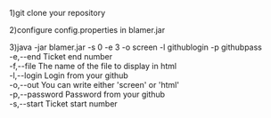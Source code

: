 1)git clone your repository  

2)configure config.properties in blamer.jar  

3)java -jar blamer.jar -s 0 -e 3 -o screen -l githublogin -p githubpass  
    -e,--end <arg>        Ticket end number  
    -f,--file <arg>       The name of the file to display in html  
    -l,--login <arg>      Login from your github  
    -o,--out <arg>        You can write either 'screen' or 'html'  
    -p,--password <arg>   Password from your github  
    -s,--start <arg>      Ticket start number  
           
